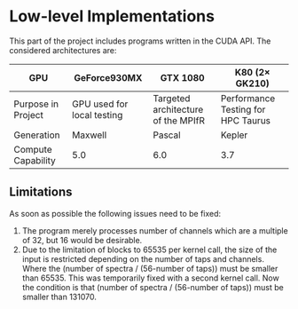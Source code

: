 # Low-level Implementations

This part of the project includes programs written in the CUDA API. The considered architectures are:

| GPU                | GeForce930MX               | GTX 1080                           | K80 (2× GK210)                     |
| ------------------ | -------------------------- | ---------------------------------- | ---------------------------------- |
| Purpose in Project | GPU used for local testing | Targeted architecture of the MPIfR | Performance Testing for HPC Taurus |
| Generation         | Maxwell                    | Pascal                             | Kepler                             |
| Compute Capability | 5.0                        | 6.0                                | 3.7                                |

## Limitations
As soon as possible the following issues need to be fixed:
1. The program merely processes number of channels which are a multiple of 32, but 16 would be desirable.
2. Due to the limitation of blocks to 65535 per kernel call, the size of the input is restricted depending on the number of taps and channels. Where the (number of spectra / (56-number of taps)) must be smaller than 65535. This was temporarily fixed with a second kernel call. Now the condition is that (number of spectra / (56-number of taps)) must be smaller than 131070. 
